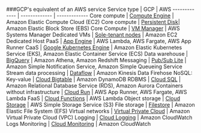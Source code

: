 ###GCP's equivalent of an AWS service
Service type | GCP  | AWS
------------- | ------------- | -------------
Core compute	| [Compute Engine](https://cloud.google.com/compute)  | Amazon Elastic Compute Cloud (EC2)
Core compute	| [Persistent Disk](https://cloud.google.com/persistent-disk)| Amazon Elastic Block Store (EBS)
Core Compute  | [VM Manager](https://cloud.google.com/compute/docs/vm-manager)  | AWS Systems Manager
Dedicated VMs | [Sole-tenant nodes](https://cloud.google.com/compute/docs/nodes/sole-tenant-nodes) | Amazon EC2 Dedicated Host
PaaS | [App Engine](https://cloud.google.com/appengine) | AWS Lambda, AWS Fargate, AWS App Runner
CaaS | [Google Kubernetes Engine](https://cloud.google.com/kubernetes-engine) | Amazon Elastic Kubernetes Service (EKS), Amazon Elastic Container Service (ECS)
Data warehouse	| [BigQuery](https://cloud.google.com/bigquery) | Amazon Athena, Amazon Redshift
Messaging	| [Pub/Sub Lite](https://cloud.google.com/pubsub/lite/docs) | Amazon Simple Notification Service, Amazon Simple Queueing Service
Stream data processing	| [Dataflow](https://cloud.google.com/dataflow) | Amazon Kinesis Data Firehose
NoSQL: Key-value	| [Cloud Bigtable](https://cloud.google.com/bigtable) | Amazon DynamoDB
RDBMS	| [Cloud SQL](https://cloud.google.com/sql) | Amazon Relational Database Service (RDS), Amazon Aurora
Containers without infrastructure	| [Cloud Run](https://cloud.google.com/run) | AWS App Runner, AWS Fargate, AWS Lambda
FaaS	| [Cloud Functions](https://cloud.google.com/functions) | AWS Lambda
Object storage	| [Cloud Storage](https://cloud.google.com/storage) | AWS Simple Storage Service (S3)
File storage	| [Filestore](https://cloud.google.com/filestore) | Amazon Elastic File System (EFS)
Virtual networks	| [Virtual Private Cloud](https://cloud.google.com/vpc) | Amazon Virtual Private Cloud (VPC)
Logging	| [Cloud Logging](https://cloud.google.com/logging)	|	Amazon CloudWatch Logs
Monitoring	| [Cloud Monitoring](https://cloud.google.com/monitoring) |	Amazon CloudWatch
